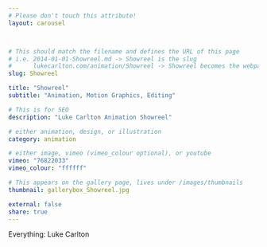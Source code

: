 ```yaml
---
# Please don't touch this attribute!
layout: carousel



# This should match the filename and defines the URL of this page
# i.e. 2014-01-01-Showreel.md -> Showreel is the slug
#      lukecarlton.com/animation/Showreel -> Showreel becomes the webpath
slug: Showreel

title: "Showreel"
subtitle: "Animation, Motion Graphics, Editing"

# This is for SEO
description: "Luke Carlton Animation Showreel"

# either animation, design, or illustration
category: animation

# either image, vimeo (vimeo_colour optional), or youtube
vimeo: "76822033"
vimeo_colour: "ffffff"

# This appears on the gallery page, lives under /images/thumbnails
thumbnail: gallerybox_Showreel.jpg

external: false
share: true
---
```


Everything: Luke Carlton